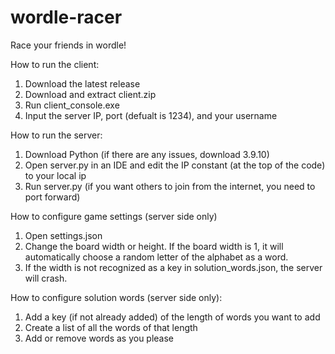 # wordle-racer
Race your friends in wordle!

How to run the client:
1. Download the latest release
2. Download and extract client.zip
3. Run client_console.exe
4. Input the server IP, port (defualt is 1234), and your username

How to run the server:
1. Download Python (if there are any issues, download 3.9.10)
2. Open server.py in an IDE and edit the IP constant (at the top of the code) to your local ip
3. Run server.py (if you want others to join from the internet, you need to port forward)

How to configure game settings (server side only)
1. Open settings.json
2. Change the board width or height. If the board width is 1, it will automatically choose a random letter of the alphabet as a word.
3. If the width is not recognized as a key in solution_words.json, the server will crash.

How to configure solution words (server side only):
1. Add a key (if not already added) of the length of words you want to add
2. Create a list of all the words of that length
3. Add or remove words as you please